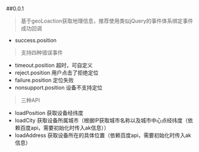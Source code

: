 ##0.0.1

>基于geoLoaction获取地理信息，推荐使用类似jQuery的事件体系绑定事件
成功回调
* success.position

>支持四种错误事件
* timeout.position 超时，可自定义
* reject.position 用户点击了拒绝定位
* failure.position 定位失败
* nonsupport.position 设备不支持定位

>三种API
* loadPosition 获取设备经纬度
* loadCity 获取设备所属城市（根据IP获取城市名称以及城市中心点经纬度（依赖百度api，需要初始化时传入ak信息））
* loadAddress 获取设备所在的具体位置（依赖百度api，需要初始化时传入ak信息）
